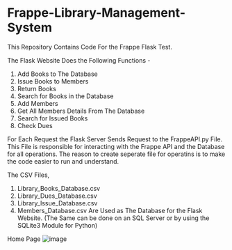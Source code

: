 # Frappe-Library-Management-System
This Repository Contains Code For the Frappe Flask Test. 

The Flask Website Does the Following Functions -
1. Add Books to The Database
2. Issue Books to Members
3. Return Books
4. Search for Books in the Database
5. Add Members
6. Get All Members Details From The Database
7. Search for Issued Books
8. Check Dues

For Each Request the Flask Server Sends Request to the FrappeAPI.py File. 
This File is responsible for interacting with the Frappe API and the Database for all operations. 
The reason to create seperate file for operatins is to make the code easier to run and understand. 

The CSV Files, 
1. Library_Books_Database.csv
2. Library_Dues_Database.csv
3. Library_Issue_Database.csv
4. Members_Database.csv
Are Used as The Database for the Flask Website.
(The Same can be done on an SQL Server or by using the SQLite3 Module for Python)

Home Page
![image](https://github.com/devdhawan2689/Frappe-Library-Management-System/assets/54425780/7bf963b9-0e69-4455-8e65-c837541de456)
